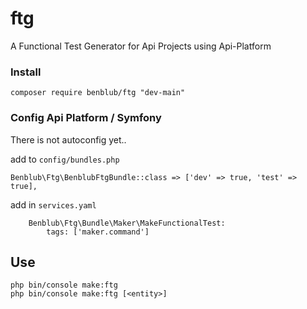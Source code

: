 # ftg
A Functional Test Generator for Api Projects using Api-Platform

### Install
`composer require benblub/ftg "dev-main"`

### Config Api Platform / Symfony
There is not autoconfig yet..

add to `config/bundles.php`
```
Benblub\Ftg\BenblubFtgBundle::class => ['dev' => true, 'test' => true],
```

add in `services.yaml`
```
    Benblub\Ftg\Bundle\Maker\MakeFunctionalTest:
        tags: ['maker.command']
```

## Use
`php bin/console make:ftg`  
`php bin/console make:ftg [<entity>]`